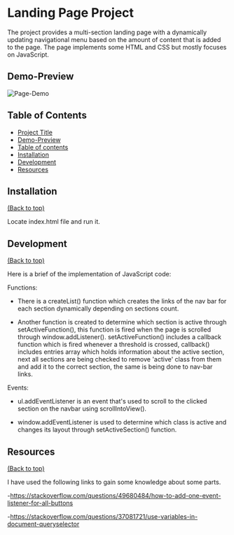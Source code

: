 # Landing Page Project
The project provides a multi-section landing page with a dynamically updating navigational menu based on the amount of content that is added to the page.
The page implements some HTML and CSS but mostly focuses on JavaScript.

## Demo-Preview
![Page-Demo](https://i.imgur.com/9lpBlDm.png)

## Table of Contents

- [Project Title](#project-title)
- [Demo-Preview](#demo-preview)
- [Table of contents](#table-of-contents)
- [Installation](#installation)
- [Development](#development)
- [Resources](#resources)

## Installation
[(Back to top)](#table-of-contents)

Locate index.html file and run it.

## Development
[(Back to top)](#table-of-contents)

Here is a brief of the implementation of JavaScript code:

Functions:
- There is a createList() function which creates the links of the nav bar for each section dynamically depending on sections count.

- Another function is created to determine which section is active through setActiveFunction(), this function is fired when the page is scrolled
through window.addListener().
setActiveFunction() includes a callback function which is fired whenever a threshold is crossed, callback() includes entries array which holds
information about the active section, next all sections are being checked to remove 'active' class from them and add it to the correct section,
the same is being done to nav-bar links.

Events:
- ul.addEventListener is an event that's used to scroll to the clicked section on the navbar using scrollIntoView().

- window.addEventListener is used to determine which class is active and changes its layout through setActiveSection() function.

## Resources
[(Back to top)](#table-of-contents)

I have used the following links to gain some knowledge about some parts.

-https://stackoverflow.com/questions/49680484/how-to-add-one-event-listener-for-all-buttons

-https://stackoverflow.com/questions/37081721/use-variables-in-document-queryselector
